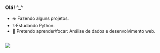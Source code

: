 ### Olá! ^_^

- ☕ Fazendo alguns projetos.
- ✨Estudando Python.
- 🎲 Pretendo aprender/focar: Análise de dados e
desenvolvimento web.
##
<picture>
<source 
  srcset="https://github-readme-stats.vercel.app/api?username=Auggusto&show_icons=true&theme=radical"
  media="(prefers-color-scheme: dark)"
/>
<source
  srcset="https://github-readme-stats.vercel.app/api?username=Auggusto&show_icons=true"
  media="(prefers-color-scheme: dark), (prefers-color-scheme: dark)"
/>
<img src="https://github-readme-stats.vercel.app/api?username=Auggusto&show_icons=true" />
</picture>
